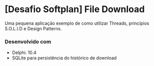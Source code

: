 # [Desafio Softplan] File Download

Uma pequena aplicação exemplo de como utilizar Threads, princípios S.O.L.I.D e Design Patterns.

### Desenvolvido com
* Delphi: 10.4
* SQLite para persistência do histórico de download

